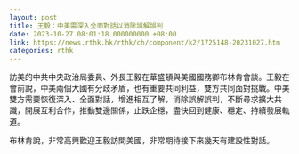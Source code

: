 ```yaml
---
layout: post
title: 王毅：中美需深入全面對話以消除誤解誤判
date: 2023-10-27 08:01:18.000000000 +08:00
link: https://news.rthk.hk/rthk/ch/component/k2/1725148-20231027.htm
categories: rthk
---
```


訪美的中共中央政治局委員、外長王毅在華盛頓與美國國務卿布林肯會談。王毅在會前說，中美兩個大國有分歧矛盾，也有重要共同利益，雙方共同面對挑戰。中美雙方需要恢復深入、全面對話，增進相互了解，消除誤解誤判，不斷尋求擴大共識，開展互利合作，推動雙邊關係，止跌企穩，盡快回到健康、穩定、持續發展軌道。

布林肯說，非常高興歡迎王毅訪問美國，非常期待接下來幾天有建設性對話。
